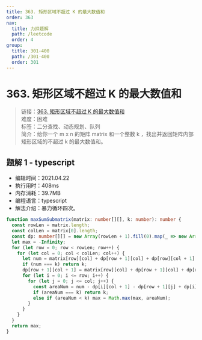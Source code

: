 ```yaml
---
title: 363. 矩形区域不超过 K 的最大数值和
order: 363
nav:
  title: 力扣题解
  path: /leetcode
  order: 4
group:
  title: 301-400
  path: /301-400
  order: 301
---
```


# 363. 矩形区域不超过 K 的最大数值和

> 链接：[363. 矩形区域不超过 K 的最大数值和](https://leetcode-cn.com/problems/max-sum-of-rectangle-no-larger-than-k/)  
> 难度：困难  
> 标签：二分查找、动态规划、队列  
> 简介：给你一个 m x n 的矩阵 matrix 和一个整数 k ，找出并返回矩阵内部矩形区域的不超过 k 的最大数值和。

## 题解 1 - typescript

- 编辑时间：2021.04.22
- 执行用时：408ms
- 内存消耗：39.7MB
- 编程语言：typescript
- 解法介绍：暴力循环四次。

```typescript
function maxSumSubmatrix(matrix: number[][], k: number): number {
  const rowLen = matrix.length;
  const colLen = matrix[0].length;
  const dp: number[][] = new Array(rowLen + 1).fill(0).map(_ => new Array(colLen + 1).fill(0));
  let max = -Infinity;
  for (let row = 0; row < rowLen; row++) {
    for (let col = 0; col < colLen; col++) {
      let num = matrix[row][col] + dp[row + 1][col] + dp[row][col + 1] - dp[row][col];
      if (num === k) return k;
      dp[row + 1][col + 1] = matrix[row][col] + dp[row + 1][col] + dp[row][col + 1] - dp[row][col];
      for (let i = 0; i <= row; i++) {
        for (let j = 0; j <= col; j++) {
          const areaNum = num - dp[i][col + 1] - dp[row + 1][j] + dp[i][j];
          if (areaNum === k) return k;
          else if (areaNum < k) max = Math.max(max, areaNum);
        }
      }
    }
  }
  return max;
}
```
